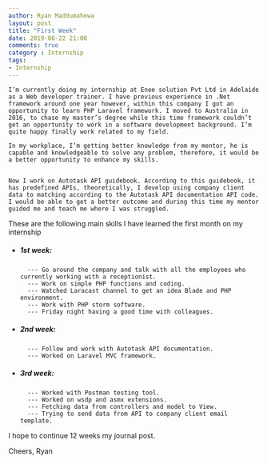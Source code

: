 ```yaml
---
author: Ryan Maddumahewa
layout: post
title: "First Week"
date: 2019-06-22 21:00
comments: true
category : Internship
tags:
- Internship
---
```


    I’m currently doing my internship at Enee solution Pvt Ltd in Adelaide as a Web developer trainer. I have previous experience in .Net framework around one year however, within this company I got an opportunity to learn PHP Laravel framework. I moved to Australia in 2016, to chase my master’s degree while this time framework couldn’t get an opportunity to work in a software development background. I’m quite happy finally work related to my field.

    In my workplace, I’m getting better knowledge from my mentor, he is capable and knowledgeable to solve any problem, therefore, it would be a better opportunity to enhance my skills.


    Now I work on Autotask API guidebook. According to this guidebook, it has predefined APIs, theoretically, I develop using company client data to matching according to the Autotask API documentation API code. I would be able to get a better outcome and during this time my mentor guided me and teach me where I was struggled.

These are the following main skills I have learned the first month on my internship

- ##### 1st week: 

        --- Go around the company and talk with all the employees who currently working with a receptionist.
        --- Work on simple PHP functions and coding.
        --- Watched Laracast channel to get an idea Blade and PHP environment.
        --- Work with PHP storm software.
        --- Friday night having a good time with colleagues.


- ##### 2nd week: 

        --- Follow and work with Autotask API documentation.
        --- Worked on Laravel MVC framework.



- ##### 3rd week: 

        --- Worked with Postman testing tool.
        --- Worked on wsdp and asmx extensions.
        --- Fetching data from controllers and model to View.
        --- Trying to send data from API to company client email template.

I hope to continue 12 weeks my journal post. 

Cheers,
Ryan
